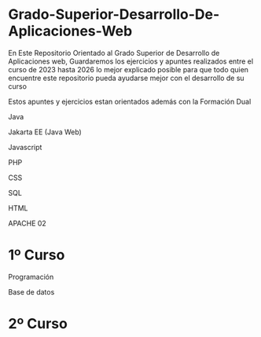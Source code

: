 # Grado-Superior-Desarrollo-De-Aplicaciones-Web
En Este Repositorio Orientado al Grado Superior de Desarrollo de Aplicaciones web, Guardaremos los ejercicios y apuntes realizados entre el curso de 2023 hasta 2026 lo mejor explicado posible
para que todo quien encuentre este repositorio pueda ayudarse mejor con el desarrollo de su curso

Estos apuntes y ejercicios estan orientados además con la Formación Dual


Java 

Jakarta EE (Java Web)

Javascript 

PHP

CSS 

SQL

HTML

APACHE 02 


# 1º Curso 

Programación 

Base de datos

# 2º Curso 
